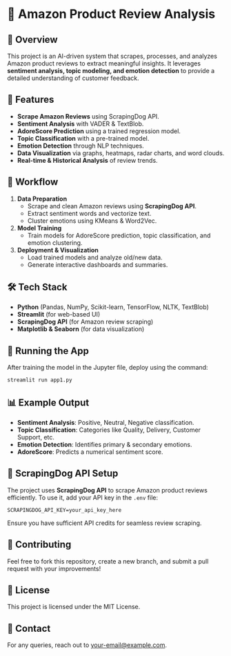 # 🚀 Amazon Product Review Analysis

## 📌 Overview
This project is an AI-driven system that scrapes, processes, and analyzes Amazon product reviews to extract meaningful insights. It leverages **sentiment analysis, topic modeling, and emotion detection** to provide a detailed understanding of customer feedback.

## 📜 Features
- **Scrape Amazon Reviews** using ScrapingDog API.
- **Sentiment Analysis** with VADER & TextBlob.
- **AdoreScore Prediction** using a trained regression model.
- **Topic Classification** with a pre-trained model.
- **Emotion Detection** through NLP techniques.
- **Data Visualization** via graphs, heatmaps, radar charts, and word clouds.
- **Real-time & Historical Analysis** of review trends.

## 📂 Workflow
1. **Data Preparation**
   - Scrape and clean Amazon reviews using **ScrapingDog API**.
   - Extract sentiment words and vectorize text.
   - Cluster emotions using KMeans & Word2Vec.
2. **Model Training**
   - Train models for AdoreScore prediction, topic classification, and emotion clustering.
3. **Deployment & Visualization**
   - Load trained models and analyze old/new data.
   - Generate interactive dashboards and summaries.

## 🛠 Tech Stack
- **Python** (Pandas, NumPy, Scikit-learn, TensorFlow, NLTK, TextBlob)
- **Streamlit** (for web-based UI)
- **ScrapingDog API** (for Amazon review scraping)
- **Matplotlib & Seaborn** (for data visualization)


## 🚀 Running the App
After training the model in the Jupyter file, deploy using the command:
```bash
streamlit run app1.py
```

## 📊 Example Output
- **Sentiment Analysis**: Positive, Neutral, Negative classification.
- **Topic Classification**: Categories like Quality, Delivery, Customer Support, etc.
- **Emotion Detection**: Identifies primary & secondary emotions.
- **AdoreScore**: Predicts a numerical sentiment score.

## 📌 ScrapingDog API Setup
The project uses **ScrapingDog API** to scrape Amazon product reviews efficiently. To use it, add your API key in the `.env` file:
```
SCRAPINGDOG_API_KEY=your_api_key_here
```
Ensure you have sufficient API credits for seamless review scraping.

## 🤝 Contributing
Feel free to fork this repository, create a new branch, and submit a pull request with your improvements!

## 📜 License
This project is licensed under the MIT License.

## 📧 Contact
For any queries, reach out to [your-email@example.com](mailto:sanjeevikumar15@gmail.com).
